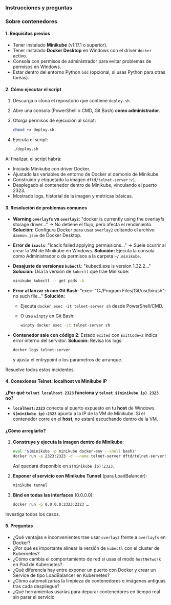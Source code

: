 ### **Instrucciones y preguntas**

### **Sobre contenedores**

#### 1. Requisitos previos

* Tener instalado **Minikube** (v1.17.1 o superior).
* Tener instalado **Docker Desktop** en Windows con el driver `docker` activo.
* Consola con permisos de administrador para evitar problemas de permisos en Windows.
* Estar dentro del entorno Python `bdd` (opcional, si usas Python para otras tareas).

#### 2. Cómo ejecutar el script

1. Descarga o clona el repositorio que contiene `deploy.sh`.
2. Abre una consola (PowerShell o CMD, Git Bash) **como administrador**.
3. Otorga permisos de ejecución al script:

   ```bash
   chmod +x deploy.sh
   ```
4. Ejecuta el script:

   ```bash
   ./deploy.sh
   ```

Al finalizar, el script habrá:

* Iniciado Minikube con driver Docker.
* Ajustado las variables de entorno de Docker al demonio de Minikube.
* Construido y etiquetado la imagen `dftd/telnet-server:v1`.
* Desplegado el contenedor dentro de Minikube, vinculando el puerto 2323.
* Mostrado logs, historial de la imagen y métricas básicas.

#### 3. Resolución de problemas comunes

* **Warning `overlayfs` vs `overlay2`**:
  "docker is currently using the overlayfs storage driver…"
  → No detiene el flujo, pero afecta el rendimiento.
  **Solución:** Configura Docker para usar `overlay2` editando el archivo `daemon.json` de Docker Desktop.

* **Error de `icacls`**:
  "icacls failed applying permissions…"
  → Suele ocurrir al crear la VM de Minikube en Windows.
  **Solución:** Ejecuta la consola como Administrador o da permisos a la carpeta `~/.minikube`.

* **Desajuste de versiones `kubectl`**:
  "kubectl.exe is version 1.32.2…"
  **Solución:** Usa la versión de `kubectl` que trae Minikube:

  ```bash
  minikube kubectl -- get pods -A
  ```

* **Error al lanzar `sh` con Git Bash**:
  "exec: "C:/Program Files/Git/usr/bin/sh": no such file…"
  **Solución:**

  * Ejecuta `docker exec -it telnet-server sh` desde PowerShell/CMD.
  * O usa `winpty` en Git Bash:

    ```bash
    winpty docker exec -it telnet-server sh
    ```

* **Contenedor sale con código 2**:
  Estado `exited` con `ExitCode=2` indica error interno del servidor.
  **Solución:** Revisa los logs:

  ```bash
  docker logs telnet-server
  ```

  y ajusta el entrypoint o los parámetros de arranque.

Resuelve todos estos incidentes.

#### 4. Conexiones Telnet: localhost vs Minikube IP

**¿Por qué `telnet localhost 2323` funciona y `telnet $(minikube ip) 2323` no?**

* **`localhost:2323`** conecta al puerto expuesto en tu **host** de Windows.
* **`$(minikube ip):2323`** apunta a la IP de la VM de Minikube. Si el contenedor corre en el **host**, no estará escuchando dentro de la VM.

#### ¿Cómo arreglarlo?

1. **Construye y ejecuta la imagen dentro de Minikube**:

   ```bash
   eval "$(minikube -p minikube docker-env --shell bash)"
   docker run -p 2323:2323 -d --name telnet-server dftd/telnet-server:v1
   ```

   Así quedará disponible en `$(minikube ip):2323`.

2. **Exponer el servicio con Minikube Tunnel** (para LoadBalancer):

   ```bash
   minikube tunnel
   ```

3. **Bind en todas las interfaces** (0.0.0.0):

   ```bash
   docker run -p 0.0.0.0:2323:2323 …
   ```

Investiga todos los casos.

#### 5. Preguntas

* ¿Qué ventajas e inconvenientes trae usar `overlay2` frente a `overlayfs` en Docker?
* ¿Por qué es importante alinear la versión de `kubectl` con el cluster de Kubernetes?
* ¿Cómo cambia el comportamiento de red si usas el modo `hostNetwork` en Pod de Kubernetes?
* ¿Qué diferencia hay entre exponer un puerto con Docker y crear un Service de tipo LoadBalancer en Kubernetes?
* ¿Cómo automatizarías la limpieza de contenedores e imágenes antiguas tras cada despliegue?
* ¿Qué herramientas usarías para depurar contenedores en tiempo real sin parar el servicio
